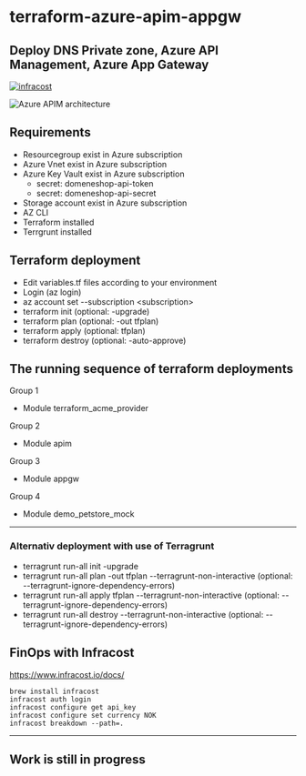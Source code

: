 # terraform-azure-apim-appgw
## Deploy DNS Private zone, Azure API Management, Azure App Gateway
[![infracost](https://img.shields.io/endpoint?url=https://dashboard.api.infracost.io/shields/json/9775c3c0-30e0-4a7b-872e-34be9cce38f2/repos/1a8537db-dda5-4531-bda2-f0a757744edf/branch/f62d9988-dd0e-4410-b167-eb91ce32f50b)](https://dashboard.infracost.io/org/rokris/repos/1a8537db-dda5-4531-bda2-f0a757744edf?tab=settings)

![Azure APIM architecture](https://github.com/rokris/terraform-azure-apim-appgw/assets/18302354/145eaec1-94b1-4c38-a2c3-89b606364b4f)

## Requirements
- Resourcegroup exist in Azure subscription
- Azure Vnet exist in Azure subscription
- Azure Key Vault exist in Azure subscription
    - secret: domeneshop-api-token
    - secret: domeneshop-api-secret
- Storage account exist in Azure subscription
- AZ CLI
- Terraform installed
- Terrgrunt installed

## Terraform deployment
- Edit variables.tf files according to your environment
- Login (az login)
- az account set --subscription \<subscription>
- terraform init (optional: -upgrade)
- terraform plan (optional: -out tfplan)
- terraform apply (optional: tfplan)
- terraform destroy (optional: -auto-approve)

The running sequence of terraform deployments
---
Group 1
- Module terraform_acme_provider

Group 2
- Module apim

Group 3
- Module appgw

Group 4
- Module demo_petstore_mock

---
### Alternativ deployment with use of Terragrunt
- terragrunt run-all init -upgrade
- terragrunt run-all plan -out tfplan --terragrunt-non-interactive (optional: --terragrunt-ignore-dependency-errors)
- terragrunt run-all apply tfplan --terragrunt-non-interactive (optional: --terragrunt-ignore-dependency-errors)
- terragrunt run-all destroy --terragrunt-non-interactive (optional: --terragrunt-ignore-dependency-errors)

## FinOps with Infracost
https://www.infracost.io/docs/

```shell
brew install infracost
infracost auth login
infracost configure get api_key
infracost configure set currency NOK
infracost breakdown --path=. 
```

---

## Work is still in progress
